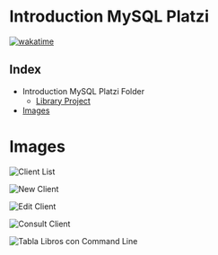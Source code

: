 # Introduction MySQL Platzi

<a href="https://wakatime.com/@bartoligerman497">
  <img 
    src="https://wakatime.com/badge/user/007a853f-0752-4493-a031-cf70b329845c/project/a4082edd-08b4-488e-b92c-252e88e8d95b.svg"
    alt="wakatime"
  >
</a>

## Index

- Introduction MySQL Platzi Folder
  - [Library Project](https://github.com/bartoligerman497/Introduction-MySQL-Platzi/tree/main/Library/Library)
- [Images](#images)

# Images

![Client List](https://user-images.githubusercontent.com/53313625/185270747-d9175719-b845-4804-9ff0-ef66a2554cb1.png)

![New Client](https://user-images.githubusercontent.com/53313625/185270780-24de1f0b-70a0-4a68-9cd7-17bd0c40a96a.png)

![Edit Client](https://user-images.githubusercontent.com/53313625/185270838-5f5fe5e0-3be2-41bf-92ec-ef7e0f926119.png)

![Consult Client](https://user-images.githubusercontent.com/53313625/185270880-ca9a5a8e-8a57-436e-b417-a525e8ff5076.png)

![Tabla Libros con Command Line](https://user-images.githubusercontent.com/53313625/179322557-0a71c2da-b9af-4ceb-b5fd-4ebe02d98231.png)
